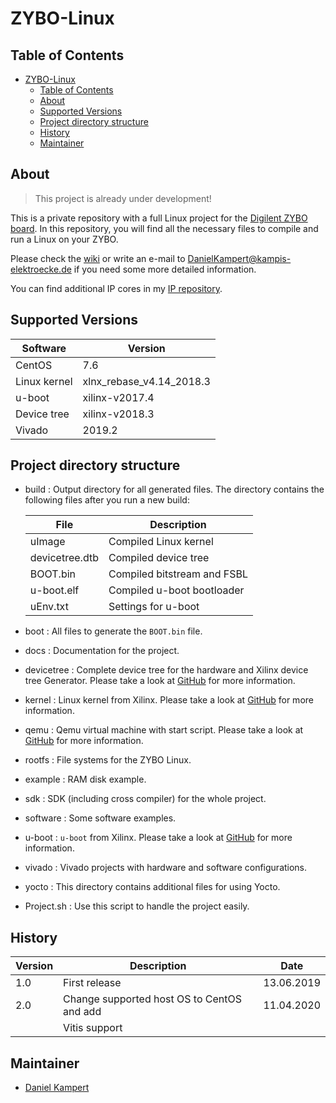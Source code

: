 # ZYBO-Linux

## Table of Contents

- [ZYBO-Linux](#zybo-linux)
  - [Table of Contents](#table-of-contents)
  - [About](#about)
  - [Supported Versions](#supported-versions)
  - [Project directory structure](#project-directory-structure)
  - [History](#history)
  - [Maintainer](#maintainer)

## About

> This project is already under development!

This is a private repository with a full Linux project for the [Digilent ZYBO board](https://store.digilentinc.com/zybo-zynq-7000-arm-fpga-soc-trainer-board/).
In this repository, you will find all the necessary files to compile and run a Linux on your ZYBO.

Please check the [wiki](https://gitlab.com/Kampi/ZYBO-Linux/wikis/home) or write an e-mail to <DanielKampert@kampis-elektroecke.de> if you need some more detailed information.

You can find additional IP cores in my [IP repository](https://gitlab.com/Kampi/IP-Catalog).

## Supported Versions

| **Software** 		| **Version** 			|
|-----------------------|-------------------------------|
| CentOS 		| 7.6 				|
| Linux kernel 		| xlnx_rebase_v4.14_2018.3 	|
| u-boot 		| xilinx-v2017.4 		|
| Device tree 		| xilinx-v2018.3 		|
| Vivado 		| 2019.2 			|

## Project directory structure

- build : Output directory for all generated files. The directory contains the following files after you run a new build:

    | **File**             	| **Description**		|
    |---------------------------|-------------------------------|
    | uImage             	| Compiled Linux kernel		|
    | devicetree.dtb     	| Compiled device tree         	|
    | BOOT.bin           	| Compiled bitstream and FSBL  	|
    | u-boot.elf         	| Compiled u-boot bootloader   	|
    | uEnv.txt 			| Settings for u-boot          	|

- boot : All files to generate the `BOOT.bin` file.
- docs : Documentation for the project.
- devicetree : Complete device tree for the hardware and Xilinx device tree Generator. Please take a look at [GitHub](https://github.com/Xilinx/device-tree-xlnx) for more information.
- kernel : Linux kernel from Xilinx. Please take a look at [GitHub](https://github.com/Xilinx/linux-xlnx) for more information.
- qemu : Qemu virtual machine with start script. Please take a look at [GitHub](https://github.com/Xilinx/qemu) for more information.
- rootfs : File systems for the ZYBO Linux.
- example : RAM disk example.
- sdk : SDK (including cross compiler) for the whole project.
- software : Some software examples.
- u-boot : `u-boot` from Xilinx. Please take a look at [GitHub](https://github.com/Xilinx/u-boot-xlnx) for more information.
- vivado : Vivado projects with hardware and software configurations.
- yocto : This directory contains additional files for using Yocto.
- Project.sh : Use this script to handle the project easily.

## History

| Version   	| Description                  			| Date       	|
|---------------|-----------------------------------------------|---------------|
| 1.0       	| First release                			| 13.06.2019 	|
| 2.0       	| Change supported host OS to CentOS and add 	| 11.04.2020 	|
|		| Vitis support					| 		|

## Maintainer

- [Daniel Kampert](mailto:DanielKampert@kampis-elektroecke.de)
